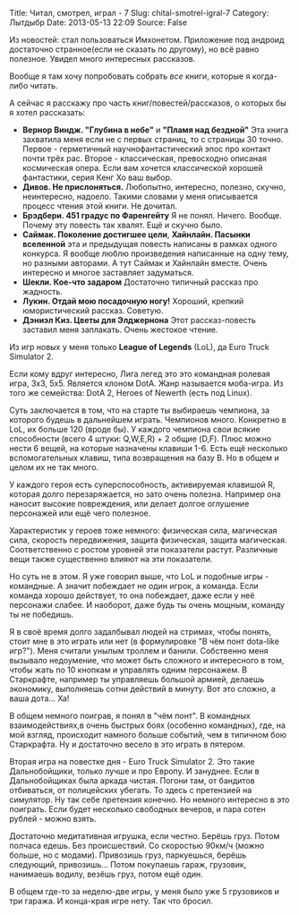 Title: Читал, смотрел, играл - 7
Slug: chital-smotrel-igral-7
Category: Лытдыбр
Date: 2013-05-13 22:09
Source: False

Из новостей: стал пользоваться Имхонетом. Приложение под андроид достаточно странное(если не сказать по другому), но всё равно полезное. Увидел много интересных рассказов.

Вообще я там хочу попробовать собрать _все_ книги, которые я когда-либо читать.

А сейчас я расскажу про часть книг/повестей/рассказов, о которых бы я хотел рассказать:

 * **Вернор Виндж. "Глубина в небе"** и **"Пламя над бездной"** Эта книга захватила меня если не с первых страниц, то с страницы 30 точно. Первое - герметичный научнофантастический эпос про контакт почти трёх рас. Второе - классическая, превосходно описаная космическая опера. Если вам хочется классической хорошей фантастики, серия Кенг Хо ваш выбор.
 * **Дивов. Не прислоняться.** Любопытно, интересно, полезно, скучно, неинтересно, надоело. Такими словами у меня описывается процесс чтения этой книги. Не дочитал.
 * **Брэдбери. 451 градус по Фаренгейту** Я не понял. Ничего. Вообще. Почему эту повесть так хвалят. Ещё и скучно было.
 * **Саймак. Поколение достигшее цели**, **Хайнлайн. Пасынки вселенной** эта и предыдущая повесть написаны в рамках одного конкурса. Я вообще люблю произведения написанные на одну тему, но разными авторами. А тут Саймак и Хайнлайн вместе. Очень интересно и многое заставляет задуматься.
 * **Шекли. Кое-что задаром** Достаточно типичный рассказ про жадность.
 * **Лукин. Отдай мою посадочную ногу!** Хороший, крепкий юмористический рассказ. Советую.
 * **Дэниэл Киз. Цветы для Элджернона** Этот рассказ-повесть заставил меня заплакать. Очень жестокое чтение.

Из игр новых у меня только **League of Legends** (LoL), да Euro Truck Simulator 2.

Если кому вдруг интересно, Лига легед это это командная ролевая игра, 3x3, 5x5. Является клоном DotA. Жанр называется моба-игра. Из того же семейства: DotA 2, Heroes of Newerth (есть под Linux).

Суть заключается в том, что на старте ты выбираешь чемпиона, за которого будешь в дальнейшем играть. Чемпионов много. Конкретно в LoL, их больше 120 (вроде бы). У каждого чемпиона свои всякие способности (всего 4 штуки: Q,W,E,R) + 2 общие (D,F). Плюс можно нести 6 вещей, на которые назначены клавиши 1-6. Есть ещё несколько вспомогательных клавиш, типа возвращения на базу B. Но в общем и целом их не так много.

У каждого героя есть суперспособность, активируемая клавишой R, которая долго перезаряжается, но зато очень полезна. Например она наносит высокие повреждения, или делает долгое оглушение персонажей или ещё чего полезное.

Характеристик у героев тоже немного: физическая сила, магическая сила, скорость передвижения, защита физическая, защита магическая. Соответственно с ростом уровней эти показатели растут. Различные вещи также существенно влияют на эти показатели.

Но суть не в этом. Я уже говорил выше, что LoL и подобные игры - командные. А значит побеждает не один игрок, а команда. Если команда хорошо действует, то она побеждает, даже если у неё персонажи слабее. И наоборот, даже будь ты очень мощным, команду ты не победишь.

Я в своё время долго задалбывал людей на стримах, чтобы понять, стоит мне в это играть или нет (в формулировке "В чём понт dota-like игр?"). Меня считали унылым троллем и банили. Собственно меня вызывало недоумение, что может быть сложного и интересного в том, чтобы жать по 10 кнопкам и управлять одним персонажем. В Старкрафте, например ты управляешь большой армией, делаешь экономику, выполняешь сотни действий в минуту. Вот это сложно, а ваша дота... Ха!

В общем немного поиграв, я понял в "чём понт". В командных взаимодействиях,в очень быстрых боях (особенно командных), где, на мой взгляд, происходит намного больше событий, чем в типичном бою Старкрафта. Ну и достаточно весело в это играть в пятером.

Вторая игра на повестке дня - Euro Truck Simulator 2. Это такие Дальнобойщики, только лучше и про Европу. И зануднее. Если в Дальнобойщиках была аркада чистая. Погони там, от бандитов отбиваться, от полицейских убегать. То здесь с претензией на симулятор. Ну так себе претензия конечно. Но немного интересно в это поиграть. Если будет несколько свободных вечеров, и пара сотен рублей - можно взять.

Достаточно медитативная игрушка, если честно. Берёшь груз. Потом полчаса едешь. Без происшествий. Со скоростью 90км/ч (можно больше, но с модами). Привозишь груз, паркуешься, берёшь следующий, привозишь... Потом покупаешь гараж, грузовик, нанимаешь водилу, везёшь груз, потом ещё один.

В общем где-то за неделю-две игры, у меня было уже 5 грузовиков и три гаража. И конца-края игре нету. Так что бросил.
